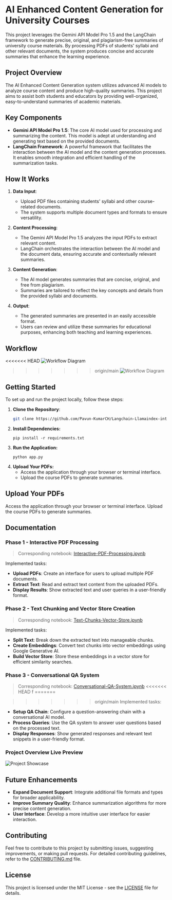 # AI Enhanced Content Generation for University Courses

This project leverages the Gemini API Model Pro 1.5 and the LangChain framework to generate precise, original, and plagiarism-free summaries of university course materials. By processing PDFs of students' syllabi and other relevant documents, the system produces concise and accurate summaries that enhance the learning experience.

## Project Overview

The AI Enhanced Content Generation system utilizes advanced AI models to analyze course content and produce high-quality summaries. This project aims to assist both students and educators by providing well-organized, easy-to-understand summaries of academic materials.

## Key Components

- **Gemini API Model Pro 1.5**: The core AI model used for processing and summarizing the content. This model is adept at understanding and generating text based on the provided documents.
- **LangChain Framework**: A powerful framework that facilitates the interaction between the AI model and the content generation processes. It enables smooth integration and efficient handling of the summarization tasks.

## How It Works

1. **Data Input**:
   - Upload PDF files containing students' syllabi and other course-related documents.
   - The system supports multiple document types and formats to ensure versatility.

2. **Content Processing**:
   - The Gemini API Model Pro 1.5 analyzes the input PDFs to extract relevant content.
   - LangChain orchestrates the interaction between the AI model and the document data, ensuring accurate and contextually relevant summaries.

3. **Content Generation**:
   - The AI model generates summaries that are concise, original, and free from plagiarism.
   - Summaries are tailored to reflect the key concepts and details from the provided syllabi and documents.

4. **Output**:
   - The generated summaries are presented in an easily accessible format.
   - Users can review and utilize these summaries for educational purposes, enhancing both teaching and learning experiences.
  
## Workflow

<<<<<<< HEAD
![Workflow Diagram](https://github.com/Pavun-KumarCH/Langchain-Llamaindex-integration-with-Gemeni-API/blob/main/assets/GeminiFlow1.png)

>>>>>>> origin/main
![Workflow Diagram](https://github.com/Pavun-KumarCH/Langchain-Llamaindex-integration-with-Gemeni-API/blob/main/assets/DBBLOG-3334-image001.png)


## Getting Started

To set up and run the project locally, follow these steps:

1. **Clone the Repository**:
   ```bash
   git clone https://github.com/Pavun-KumarCH/Langchain-Llamaindex-integration-with-Gemeni-API.git
2. **Install Dependencies:**
   ```
   pip install -r requirements.txt
3. **Run the Application:**
   ```
   python app.py
4. **Upload Your PDFs:**
   - Access the application through your browser or terminal interface.
   -  Upload the course PDFs to generate summaries.

## Upload Your PDFs

Access the application through your browser or terminal interface. Upload the course PDFs to generate summaries.

## Documentation

### Phase 1 - Interactive PDF Processing
> Corresponding notebook: [Interactive-PDF-Processing.ipynb](https://github.com/Pavun-KumarCH/Langchain-Llamaindex-integration-with-Gemeni-API/blob/main/Notebooks/Lang_Chain.ipynb)

Implemented tasks:
- **Upload PDFs**: Create an interface for users to upload multiple PDF documents.
- **Extract Text**: Read and extract text content from the uploaded PDFs.
- **Display Results**: Show extracted text and user queries in a user-friendly format.

### Phase 2 - Text Chunking and Vector Store Creation
> Corresponding notebook: [Text-Chunks-Vector-Store.ipynb](https://github.com/Pavun-KumarCH/Langchain-Llamaindex-integration-with-Gemeni-API/blob/main/Notebooks/Lang_Chain.ipynb)

Implemented tasks:
- **Split Text**: Break down the extracted text into manageable chunks.
- **Create Embeddings**: Convert text chunks into vector embeddings using Google Generative AI.
- **Build Vector Store**: Store these embeddings in a vector store for efficient similarity searches.

### Phase 3 - Conversational QA System
> Corresponding notebook: [Conversational-QA-System.ipynb](https://github.com/Pavun-KumarCH/Langchain-Llamaindex-integration-with-Gemeni-API/blob/main/Notebooks/Lang_Chain.ipynb)
<<<<<<< HEAD
f
=======

>>>>>>> origin/main
Implemented tasks:
- **Setup QA Chain**: Configure a question-answering chain with a conversational AI model.
- **Process Queries**: Use the QA system to answer user questions based on the processed text.
- **Display Responses**: Show generated responses and relevant text snippets in a user-friendly format.

### Project Overview Live Preview 
![Project Showcase](https://github.com/Pavun-KumarCH/Langchain-Llamaindex-integration-with-Gemeni-API/blob/main/assets/showcase.gif)

## Future Enhancements

- **Expand Document Support**: Integrate additional file formats and types for broader applicability.
- **Improve Summary Quality**: Enhance summarization algorithms for more precise content generation.
- **User Interface**: Develop a more intuitive user interface for easier interaction.

## Contributing

Feel free to contribute to this project by submitting issues, suggesting improvements, or making pull requests. For detailed contributing guidelines, refer to the [CONTRIBUTING.md](CONTRIBUTING.md) file.

## License

This project is licensed under the MIT License - see the [LICENSE](LICENSE) file for details.
